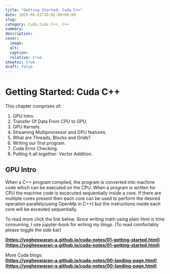 ```yaml
---
title: "Getting Started: Cuda C++"
date: 2025-06-01T10:02:00+00:00
slug: 
category: Cuda,Cuda C++, C++
summary:
description:
cover:
  image: 
  alt:
  caption:
  relative: true
showtoc: true
draft: false
---
```

# Getting Started: Cuda C++

This chapter comprises of: 

1) GPU Intro. 
2) Transfer Of Data From CPU to GPU.
3) GPU Kernels.
4) Streaming Multiprocessor and GPU features. 
5) What are Threads, Blocks and Grids?
6) Writing our first program.
7) Cuda Error Checking.
8) Putting it all together: Vector Addition.

## GPU Intro

When a C++ program complied, the program is converted into machine code which can be executed on the CPU. When a program is written for CPU the machine code is excecuted sequentially inside a core. If there are multiple cores present then each core can be used to perform the desired operation parallely(using OpenMp in C++) but the instructions inside each core will be exceuted sequentially.  


To read more click the link below. Since writing math using plain html is time consuming, I use jupyter-book for wrtiing my blogs.
(To read comfortably please toggle the side  bar)      

**[https://yogheswaran-a.github.io/cuda-notes/01-getting-started.html](https://yogheswaran-a.github.io/cuda-notes/01-getting-started.html)**

More Cuda blogs:   
**[https://yogheswaran-a.github.io/cuda-notes/00-landing-page.html](https://yogheswaran-a.github.io/cuda-notes/00-landing-page.html)**